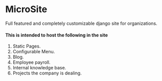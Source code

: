 MicroSite
=========

Full featured and completely customizable django site for organizations.

#### This is intended to host the following in the site
1. Static Pages.
2. Configurable Menu.
3. Blog.
4. Employee payroll.
5. Internal knowledge base.
6. Projects the company is dealing.


